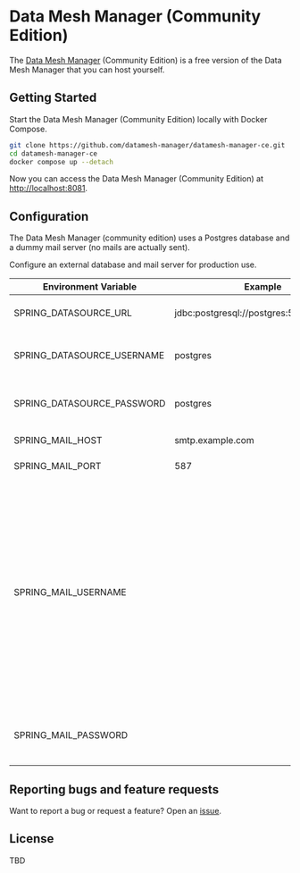 # Data Mesh Manager (Community Edition)

The [Data Mesh Manager](https://www.datamesh-manager.com) (Community Edition) is a free version of the Data Mesh Manager that you can host yourself.

## Getting Started

Start the Data Mesh Manager (Community Edition) locally with Docker Compose.

```bash
git clone https://github.com/datamesh-manager/datamesh-manager-ce.git
cd datamesh-manager-ce
docker compose up --detach
```

Now you can access the Data Mesh Manager (Community Edition) at [http://localhost:8081](http://localhost:8081).

## Configuration

The Data Mesh Manager (community edition) uses a Postgres database and a dummy mail server (no mails are actually sent).

Configure an external database and mail server for production use.

| Environment Variable       | Example                                  | Description                                                                                                                                                            |
| -------------------------- | ---------------------------------------- | ---------------------------------------------------------------------------------------------------------------------------------------------------------------------- |
| SPRING_DATASOURCE_URL      | jdbc:postgresql://postgres:5432/postgres | JDBC URL of the database.                                                                                                                                              |
| SPRING_DATASOURCE_USERNAME | postgres                                 | Login username of the database.                                                                                                                                        |
| SPRING_DATASOURCE_PASSWORD | postgres                                 | Login password of the database.<br>                                                                                                                                    |
| SPRING_MAIL_HOST           | smtp.example.com                         | SMTP server host                                                                                                                                                       |
| SPRING_MAIL_PORT           | 587                                      | SMTP server port.                                                                                                                                                      |
| SPRING_MAIL_USERNAME       |                                          | Login user of the SMTP server.<br>Login user of the SMTP server.<br>Login user of the SMTP server.<br>Login user of the SMTP server.<br>Login user of the SMTP server. |
| SPRING_MAIL_PASSWORD       |                                          | Login password of the SMTP server.<br>                                                                                                                                 |

## Reporting bugs and feature requests

Want to report a bug or request a feature? Open an [issue](https://github.com/datamesh-manager/datamesh-manager-ce/issues/new).

## License

TBD
